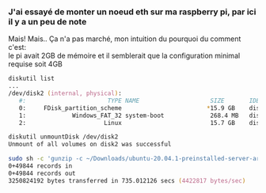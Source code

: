 
### J'ai essayé de monter un noeud eth sur ma raspberry pi, par ici il y a un peu de note

Mais! Mais.. Ça n'a pas marché, mon intuition du pourquoi du comment c'est:  
    le pi avait 2GB de mémoire et il semblerait que la configuration minimal requise soit 4GB
    


```zsh
diskutil list  
...
/dev/disk2 (internal, physical):
   #:                       TYPE NAME                    SIZE       IDENTIFIER
   0:     FDisk_partition_scheme                        *15.9 GB    disk2
   1:             Windows_FAT_32 system-boot             268.4 MB   disk2s1
   2:                      Linux                         15.7 GB    disk2s2

```

```zsh
diskutil unmountDisk /dev/disk2
Unmount of all volumes on disk2 was successful
```

```zsh
sudo sh -c 'gunzip -c ~/Downloads/ubuntu-20.04.1-preinstalled-server-arm64+raspi.img.xz | sudo dd of=/dev/disk2 bs=32m'
0+49844 records in
0+49844 records out
3250824192 bytes transferred in 735.012126 secs (4422817 bytes/sec)
```
